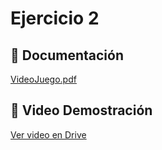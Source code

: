 # Ejercicio 2

## 📄 Documentación
[VideoJuego.pdf](https://github.com/user-attachments/files/22822030/VideoJuego.pdf)

## 🎥 Video Demostración
[Ver video en Drive](https://drive.google.com/file/d/1hAS3TLJBvhcavpxET1ErdzelJb4Z2wzI/view?usp=sharing)

